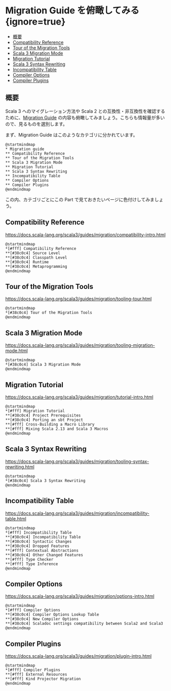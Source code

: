 # Migration Guide を俯瞰してみる {ignore=true}

<!-- @import "[TOC]" {cmd="toc" depthFrom=1 depthTo=6 orderedList=false} -->

<!-- code_chunk_output -->

- [概要](#概要)
- [Compatibility Reference](#compatibility-reference)
- [Tour of the Migration Tools](#tour-of-the-migration-tools)
- [Scala 3 Migration Mode](#scala-3-migration-mode)
- [Migration Tutorial](#migration-tutorial)
- [Scala 3 Syntax Rewriting](#scala-3-syntax-rewriting)
- [Incompatibility Table](#incompatibility-table)
- [Compiler Options](#compiler-options)
- [Compiler Plugins](#compiler-plugins)

<!-- /code_chunk_output -->

## 概要

Scala 3 へのマイグレーション方法や Scala 2 との互換性・非互換性を確認するために、[Migration Guide](https://docs.scala-lang.org/scala3/guides/migration/compatibility-intro.html) の内容も俯瞰してみましょう。こちらも情報量が多いので、見るものを選別します。

まず、Migration Guide はこのようなカテゴリに分かれています。

```plantuml
@startmindmap
* Migration guide
** Compatibility Reference
** Tour of the Migration Tools
** Scala 3 Migration Mode
** Migration Tutorial
** Scala 3 Syntax Rewriting
** Incompatibility Table
** Compiler Options
** Compiler Plugins
@endmindmap
```

この内、カテゴリごとにこの Part で見ておきたいページに色付けしてみましょう。

## Compatibility Reference

https://docs.scala-lang.org/scala3/guides/migration/compatibility-intro.html

```plantuml
@startmindmap
*[#fff] Compatibility Reference
**[#38c0c4] Source Level
**[#38c0c4] Classpath Level
**[#38c0c4] Runtime
**[#38c0c4] Metaprogramming
@endmindmap
```

## Tour of the Migration Tools

https://docs.scala-lang.org/scala3/guides/migration/tooling-tour.html


```plantuml
@startmindmap
*[#38c0c4] Tour of the Migration Tools
@endmindmap
```

## Scala 3 Migration Mode

https://docs.scala-lang.org/scala3/guides/migration/tooling-migration-mode.html


```plantuml
@startmindmap
*[#38c0c4] Scala 3 Migration Mode
@endmindmap
```

## Migration Tutorial

https://docs.scala-lang.org/scala3/guides/migration/tutorial-intro.html


```plantuml
@startmindmap
*[#fff] Migration Tutorial
**[#38c0c4] Project Prerequisites
**[#38c0c4] Porting an sbt Project
**[#fff] Cross-Building a Macro Library
**[#fff] Mixing Scala 2.13 and Scala 3 Macros
@endmindmap
```

## Scala 3 Syntax Rewriting

https://docs.scala-lang.org/scala3/guides/migration/tooling-syntax-rewriting.html

```plantuml
@startmindmap
*[#38c0c4] Scala 3 Syntax Rewriting
@endmindmap
```

## Incompatibility Table

https://docs.scala-lang.org/scala3/guides/migration/incompatibility-table.html

```plantuml
@startmindmap
*[#fff] Incompatibility Table
**[#38c0c4] Incompatibility Table
**[#38c0c4] Syntactic Changes
**[#38c0c4] Dropped Features
**[#fff] Contextual Abstractions
**[#38c0c4] Other Changed Features
**[#fff] Type Checker
**[#fff] Type Inference
@endmindmap
```

## Compiler Options

https://docs.scala-lang.org/scala3/guides/migration/options-intro.html


```plantuml
@startmindmap
*[#fff] Compiler Options
**[#38c0c4] Compiler Options Lookup Table
**[#38c0c4] New Compiler Options
**[#38c0c4] Scaladoc settings compatibility between Scala2 and Scala3
@endmindmap
```

## Compiler Plugins

https://docs.scala-lang.org/scala3/guides/migration/plugin-intro.html

```plantuml
@startmindmap
*[#fff] Compiler Plugins
**[#fff] External Resources
**[#fff] Kind Projector Migration
@endmindmap
```
